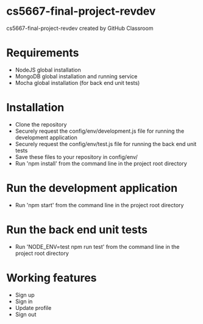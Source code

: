# cs5667-final-project-revdev
cs5667-final-project-revdev created by GitHub Classroom

# Requirements
- NodeJS global installation
- MongoDB global installation and running service
- Mocha global installation (for back end unit tests)

# Installation
- Clone the repository
- Securely request the config/env/development.js file for running the development application
- Securely request the config/env/test.js file for running the back end unit tests
- Save these files to your repository in config/env/
- Run 'npm install' from the command line in the project root directory

# Run the development application
- Run 'npm start' from the command line in the project root directory

# Run the back end unit tests
- Run 'NODE_ENV=test npm run test' from the command line in the project root directory

# Working features
- Sign up
- Sign in
- Update profile
- Sign out
